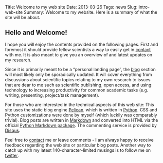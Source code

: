 Title: Welcome to my web site
Date: 2013-03-26
Tags: news
Slug: intro-web-site
Summary: Welcome to my website. Here is a summary of what the site will be about.

## Hello and Welcome!

I hope you will enjoy the contents provided on the following pages. First and foremost it should provide fellow scientists a way to easily get in [contact](/pages/contact.html) with me. It is also meant to give you an overview of and latest updates on my [research](/pages/research.html). 

Since it is primarily meant to be a “personal landing page”, the [blog](/index.html) section will most likely only be sporadically updated. It will cover everything from discussions about scientific topics relating to my own research to issues that are dear to me such as scientific publishing, open access, and using technology to increasing productivity for common academic tasks (e.g. writing, presenting, project/task management).

For those who are interested in the technical aspects of this web site: This site uses the static blog engine [Pelican][getpelican], which is written in [Python][python]. CSS and Python customizations were done by myself (which luckily was comparably trivial). Blog posts are written in [Markdown][daringfireball] and converted into HTML via the official [Python Markdown package][python 2]. The commenting service is provided by [Disqus][disqus].

Feel free to [contact](/pages/contact.html) me or leave comments - I am always happy to receive feedback regarding the web site or particular blog posts. Another way to catch up with my latest 140-character-limited musings is to follow me on [twitter][twitter]. 



[daringfireball]: http://daringfireball.net/projects/markdown/
[disqus]: http://disqus.com/
[getpelican]: http://docs.getpelican.com/en/3.1.1/
[python]: http://python.org/
[python 2]: https://pypi.python.org/pypi/Markdown
[twitter]: https://twitter.com/cbudjan